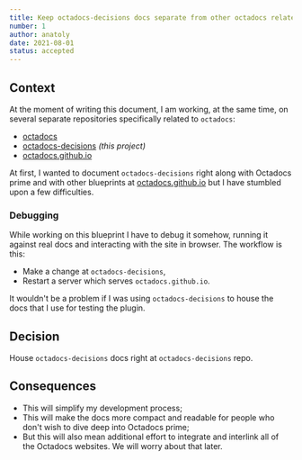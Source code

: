 ```yaml
---
title: Keep octadocs-decisions docs separate from other octadocs related projects
number: 1
author: anatoly
date: 2021-08-01
status: accepted
---
```


## Context

At the moment of writing this document, I am working, at the same time, on several separate repositories specifically related to `octadocs`:

- [octadocs](https://github.com/octadocs/octadocs/)
- [octadocs-decisions](https://github.com/octadocs/octadocs-decisions/) *(this project)*
- [octadocs.github.io](https://github.com/octadocs/octadocs.github.io/)

At first, I wanted to document `octadocs-decisions` right along with Octadocs prime and with other blueprints at [octadocs.github.io](https://github.com/octadocs/octadocs.github.io/) but I have stumbled upon a few difficulties.

### Debugging

While working on this blueprint I have to debug it somehow, running it against real docs and interacting with the site in browser. The workflow is this:

- Make a change at `octadocs-decisions`,
- Restart a server which serves `octadocs.github.io`.

It wouldn't be a problem if I was using `octadocs-decisions` to house the docs that I use for testing the plugin.

## Decision

House `octadocs-decisions` docs right at `octadocs-decisions` repo.

## Consequences

- This will simplify my development process;
- This will make the docs more compact and readable for people who don't wish to dive deep into Octadocs prime;
- But this will also mean additional effort to integrate and interlink all of the Octadocs websites. We will worry about that later.
